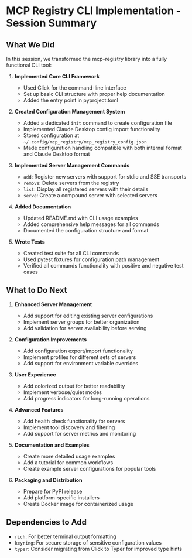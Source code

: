 # MCP Registry CLI Implementation - Session Summary

## What We Did

In this session, we transformed the mcp-registry library into a fully functional CLI tool:

1. **Implemented Core CLI Framework**
   - Used Click for the command-line interface
   - Set up basic CLI structure with proper help documentation
   - Added the entry point in pyproject.toml

2. **Created Configuration Management System**
   - Added a dedicated `init` command to create configuration file
   - Implemented Claude Desktop config import functionality
   - Stored configuration at `~/.config/mcp_registry/mcp_registry_config.json`
   - Made configuration handling compatible with both internal format and Claude Desktop format

3. **Implemented Server Management Commands**
   - `add`: Register new servers with support for stdio and SSE transports
   - `remove`: Delete servers from the registry
   - `list`: Display all registered servers with their details
   - `serve`: Create a compound server with selected servers

4. **Added Documentation**
   - Updated README.md with CLI usage examples
   - Added comprehensive help messages for all commands
   - Documented the configuration structure and format

5. **Wrote Tests**
   - Created test suite for all CLI commands
   - Used pytest fixtures for configuration path management
   - Verified all commands functionality with positive and negative test cases

## What to Do Next

1. **Enhanced Server Management**
   - Add support for editing existing server configurations
   - Implement server groups for better organization
   - Add validation for server availability before serving

2. **Configuration Improvements**
   - Add configuration export/import functionality
   - Implement profiles for different sets of servers
   - Add support for environment variable overrides

3. **User Experience**
   - Add colorized output for better readability
   - Implement verbose/quiet modes
   - Add progress indicators for long-running operations

4. **Advanced Features**
   - Add health check functionality for servers
   - Implement tool discovery and filtering
   - Add support for server metrics and monitoring

5. **Documentation and Examples**
   - Create more detailed usage examples
   - Add a tutorial for common workflows
   - Create example server configurations for popular tools

6. **Packaging and Distribution**
   - Prepare for PyPI release
   - Add platform-specific installers
   - Create Docker image for containerized usage

## Dependencies to Add

- `rich`: For better terminal output formatting
- `keyring`: For secure storage of sensitive configuration values
- `typer`: Consider migrating from Click to Typer for improved type hints